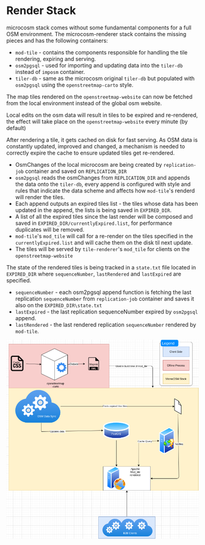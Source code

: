# Render Stack

microcosm stack comes without some fundamental components for a full OSM environment. The microcosm-renderer stack contains the missing pieces and has the following containers:

- `mod-tile` - contains the components responsible for handling the tile rendering, expiring and serving.
- `osm2pgsql` - used for importing and updating data into the `tiler-db` instead of `imposm` container.
- `tiler-db` - same as the microcosm original `tiler-db` but populated with `osm2pgsql` using the `openstreetmap-carto` style.

The map tiles rendered on the `openstreetmap-website` can now be fetched from the local environment instead of the global osm website.

Local edits on the osm data will result in tiles to be expired and re-rendered, the effect will take place on the `openstreetmap-website` every minute (by default)

After rendering a tile, it gets cached on disk for fast serving. As OSM data is constantly updated, improved and changed, a mechanism is needed to correctly expire the cache to ensure updated tiles get re-rendered.

- OsmChanges of the local microcosm are being created by `replication-job` container and saved on `REPLICATION_DIR`
- `osm2pgsql` reads the osmChanges from `REPLICATION_DIR` and appends the data onto the `tiler-db`, every append is configured with style and rules that indicate the data scheme and affects how `mod-tile`'s renderd will render the tiles.
- Each append outputs an expired tiles list - the tiles whose data has been updated in the append, the lists is being saved in `EXPIRED_DIR`.
- A list of all the expired tiles since the last render will be composed and saved in `EXPIRED_DIR/currentlyExpired.list`, for performance duplicates will be removed.
- `mod-tile`'s `mod_tile` will call for a re-render on the tiles specified in the `currentlyExpired.list` and will cache them on the disk til next update.
- The tiles will be served by `tile-renderer`'s `mod_tile` for clients on the `openstreetmap-website`

The state of the rendered tiles is being tracked in a `state.txt` file located in `EXPIRED_DIR` where `sequenceNumber`, `lastRendered` and `lastExpired` are specified.

- `sequenceNumber` - each osm2pgsql append function is fetching the last replication `sequenceNumber` from `replication-job` container and saves it also on the `EXPIRED_DIR\state.txt`
- `lastExpired` - the last replication sequenceNumber expired by `osm2pgsql` append.
- `lastRendered` - the last rendered replication `sequenceNumber` rendered by `mod-tile`.

![Alt text](./microcosm-renderer-diagram.png?raw=true 'Diagram')
